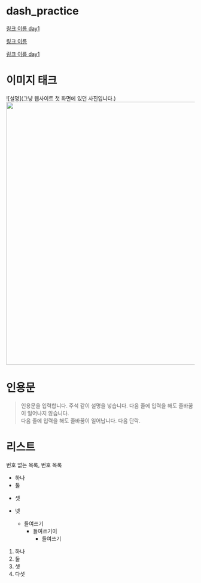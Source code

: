# dash_practice



[링크 이름 day1](./day1/)

<a href=''>링크 이름</a>

<a href='.day1/redme.md'>링크 이름 day1</a>

# 이미지 태크

![설명](그냥 웹사이트 첫 화면에 있던 사진입니다.)
<img src='https://img.img-taboola.com/taboola/image/fetch/f_jpg%2Cq_auto%2Ch_157%2Cw_300%2Cc_fill%2Cg_faces:auto%2Ce_sharpen/http%3A%2F%2Fcdn.taboola.com%2Flibtrc%2Fstatic%2Fthumbnails%2Fb3cd8a083ba43e82ac2da72820103c14.jpg' width='700'>

# 인용문

> 인용문을 입력합니다. 주석 같이 설명을 넣습니다.
> 다음 줄에 입력을 해도 줄바꿈이 일어나지 않습니다.
> <br>다음 줄에 입력을 해도 줄바꿈이 일어납니다.
> 다음 단락.


# 리스트

번호 없는 목록, 번호 목록

- 하나
- 둘
* 셋
+ 넷

  - 들여쓰기
    - 들여쓰기이
      - 들여쓰기
      
1. 하나
1. 둘
3. 셋
4. 다섯

